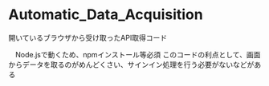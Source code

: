 # Automatic_Data_Acquisition
開いているブラウザから受け取ったAPI取得コード

　Node.jsで動くため、npmインストール等必須
このコードの利点として、画面からデータを取るのがめんどくさい、サインイン処理を行う必要がないなどがある
